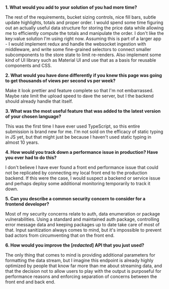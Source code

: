 **1. What would you add to your solution of you had more time?**

The rest of the requirements, bucket sizing controls, nice fill bars, subtle update highlights, totals and proper order. I would spend some time figuring out an actually useful data structure for storing the price data while allowing me to efficiently compute the totals and manipulate the order. I don't like the key:value solution I'm using right now.
Assuming this is part of a larger app - I would implement redux and handle the websocket ingestion with middleware, and write some fine-grained selectors to connect smaller subcomponents to the store state to limit re-renders. Also implement some kind of UI library such as Material UI and use that as a basis for reusable components and CSS.

**2. What would you have done differently if you knew this page was going to get thousands of views per second vs per week?**

Make it look prettier and feature complete so that I'm not embarrassed. Maybe rate limit the upload speed to dave the server, but I the backend should already handle that itself.

**3. What was the most useful feature that was added to the latest version of your chosen language?**

This was the first time I have ever used TypeScript, so this entire submission is brand new for me. I'm not sold on the efficacy of static typing in JS yet, but that might just be because I haven't used static typing in almost 10 years.

**4. How would you track down a performance issue in production? Have you ever had to do this?**

I don't believe I have ever found a front end performance issue that could not be replicated by connecting my local front end to the production backend. If this were the case, I would suspect a backend or service issue and perhaps deploy some additional monitoring temporarily to track it down.

**5. Can you describe a common security concern to consider for a frontend developer?**

Most of my security concerns relate to auth, data enumeration or package vulnerabilities. Using a standard and maintained auth package, controlling error message data and keeping packages up to date take care of most of that. Input sanitization always comes to mind, but it's impossible to prevent bad actors from circumventing that on the front end.

**6. How would you improve the [*redacted*] API that you just used?**

The only thing that comes to mind is providing additional parameters for formatting the data stream, but I imagine this endpoint is already highly optimized by people that know far more than me about streaming data, and that the decision not to allow users to play with the output is purposeful for performance reasons and enforcing separation of concerns between the front end and back end.